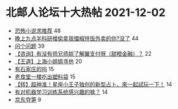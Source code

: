 # 北邮人论坛十大热帖 2021-12-02

- [恐怖小说求推荐](https://bbs.byr.cn/article/NetLiterature/30983) 48
- [晚上九点半科研楼偷拿我擂椒拌饭外卖的你?没了](https://bbs.byr.cn/article/Talking/6318058) 44
- [问个问题](https://bbs.byr.cn/article/Swim/129849) 39
- [【咨询】有没有师兄师姐了解翼支付呀（甜橙金融）？](https://bbs.byr.cn/article/Job/2150706) 22
- [【王道】上海小姐姐寻他](https://bbs.byr.cn/article/Friends/2011291) 20
- [有石家庄的吗](https://bbs.byr.cn/article/Hebei/250425) 15
- [老食堂一楼吃出塑料袋](https://bbs.byr.cn/article/Picture/3307017) 15
- [【转】超神准！星座小王子独创的新型占卜、來一起試玩一下！](https://bbs.byr.cn/article/Constellations/326533) 14
- [有对机器学习训练系统感兴趣的嘛？](https://bbs.byr.cn/article/ML_DM/37672) 14
- [京东夺笋](https://bbs.byr.cn/article/Entrepreneurship/27974) 9


